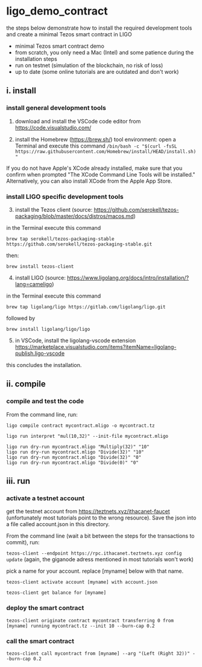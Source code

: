 # ligo_demo_contract

the steps below demonstrate how to install the required development tools and create a minimal Tezos smart contract in LIGO 

- minimal Tezos smart contract demo 
- from scratch, you only need a Mac (Intel) and some patience during the installation steps
- run on testnet (simulation of the blockchain, no risk of loss)
- up to date (some online tutorials are are outdated and don't work)

## i. install

### install general development tools 

1. download and install the VSCode code editor from https://code.visualstudio.com/

2. install the Homebrew (https://brew.sh/) tool environment: open a Terminal and execute this command 
`/bin/bash -c "$(curl -fsSL https://raw.githubusercontent.com/Homebrew/install/HEAD/install.sh)"`

If you do not have Apple's XCode already installed, make sure that you confirm when prompted "The XCode Command Line Tools will be installed." Alternatively, you can also install XCode from the Apple App Store.

### install LIGO specific development tools 

3. install the Tezos client (source: https://github.com/serokell/tezos-packaging/blob/master/docs/distros/macos.md)

in the Terminal execute this command 

`brew tap serokell/tezos-packaging-stable https://github.com/serokell/tezos-packaging-stable.git`

then:

`brew install tezos-client`

4. install LIGO (source: https://www.ligolang.org/docs/intro/installation/?lang=cameligo)

in the Terminal execute this command 

`brew tap ligolang/ligo https://gitlab.com/ligolang/ligo.git`

followed by

`brew install ligolang/ligo/ligo`

5. in VSCode, install the ligolang-vscode extension https://marketplace.visualstudio.com/items?itemName=ligolang-publish.ligo-vscode 

this concludes the installation.

## ii. compile 

### compile and test the code 
From the command line, run: 

`ligo compile contract mycontract.mligo -o mycontract.tz`

`ligo run interpret "mul(10,32)" --init-file mycontract.mligo`

`ligo run dry-run mycontract.mligo "Multiply(32)" "10"`    
`ligo run dry-run mycontract.mligo "Divide(32)" "10"`    
`ligo run dry-run mycontract.mligo "Divide(32)" "0"`    
`ligo run dry-run mycontract.mligo "Divide(0)" "0"`    

## iii. run 

### activate a testnet account 
get the testnet account from https://teztnets.xyz/ithacanet-faucet (unfortunately most tutorials point to the wrong resource). Save the json into a file called account.json in this directory. 

From the command line (wait a bit between the steps for the transactions to commit), run: 

`tezos-client --endpoint https://rpc.ithacanet.teztnets.xyz config update` (again, the giganode adress mentioned in most tutorials won't work)

pick a name for your account. replace [myname] below with that name.

`tezos-client activate account [myname] with account.json`

`tezos-client get balance for [myname]`

### deploy the smart contract
`tezos-client originate contract mycontract transferring 0 from [myname] running mycontract.tz --init 10 --burn-cap 0.2`

### call the smart contract
`tezos-client call mycontract from [myname] --arg "(Left (Right 32))" --burn-cap 0.2`  


